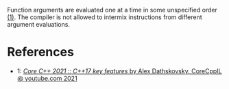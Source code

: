 
Function arguments are evaluated one at a time in some unspecified order [(1)](https://youtu.be/3gGhP0C-xOY?t=740).
The compiler is not allowed to intermix instructions from different argument evaluations.



# References

- 1: [_Core C++ 2021 :: C++17 key features_ by Alex Dathskovsky, CoreCppIL @ youtube.com 2021](https://www.youtube.com/watch?v=3gGhP0C-xOY)
